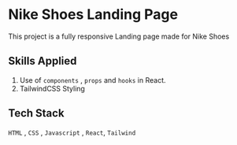 # Nike Shoes Landing Page

This project is a fully responsive Landing page made for Nike Shoes

## Skills Applied

1. Use of `components` , `props` and `hooks` in React.
2. TailwindCSS Styling

## Tech Stack
`HTML` , `CSS` , `Javascript` , `React`, `Tailwind`

